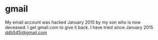 # gmail
My email account was hacked January 2015 by my son who is now deceased. I get gmail.com to give it back. I have tried since January 2015
ddb545j@gmail.com
